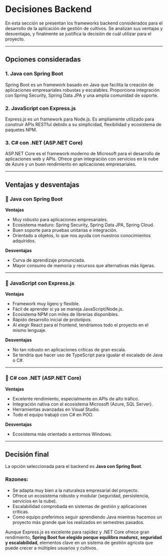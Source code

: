 # Decisiones Backend

En esta sección se presentan los frameworks backend considerados para el desarrollo de la aplicación de gestión de cultivos. Se analizan sus ventajas y desventajas, y finalmente se justifica la decisión de cuál utilizar para el proyecto.

---

## Opciones consideradas

### 1. **Java con Spring Boot**
Spring Boot es un framework basado en Java que facilita la creación de aplicaciones empresariales robustas y escalables. Proporciona integración con Spring Security, Spring Data JPA y una amplia comunidad de soporte.

### 2. **JavaScript con Express.js**
Express.js es un framework para Node.js. Es ampliamente utilizado para construir APIs RESTful debido a su simplicidad, flexibilidad y ecosistema de paquetes NPM.

### 3. **C# con .NET (ASP.NET Core)**
ASP.NET Core es el framework moderno de Microsoft para el desarrollo de aplicaciones web y APIs. Ofrece gran integración con servicios en la nube de Azure y un buen rendimiento en aplicaciones empresariales.

---

## Ventajas y desventajas

### 🔹 Java con Spring Boot
**Ventajas**  
- Muy robusto para aplicaciones empresariales.  
- Ecosistema maduro: Spring Security, Spring Data JPA, Spring Cloud.  
- Buen soporte para pruebas unitarias e integración.  
- Orientado a objetos, lo que nos ayuda con nuestros conocimientos adquiridos.  

**Desventajas**  
- Curva de aprendizaje pronunciada.  
- Mayor consumo de memoria y recursos que alternativas más ligeras.  

---

### 🔹 JavaScript con Express.js
**Ventajas**  
- Framework muy ligero y flexible.  
- Fácil de aprender si ya se maneja JavaScript/Node.js.  
- Ecosistema NPM con miles de librerías disponibles.  
- Rápido desarrollo inicial de prototipos.  
- Al elegir React para el frontend, tendríamos todo el proyecto en el mismo lenguaje.  

**Desventajas**  
- No tan robusto en aplicaciones críticas de gran escala.  
- Se tendría que hacer uso de TypeScript para igualar el escalado de Java o C#.  

---

### 🔹 C# con .NET (ASP.NET Core)
**Ventajas**  
- Excelente rendimiento, especialmente en APIs de alto tráfico.  
- Integración nativa con el ecosistema Microsoft (Azure, SQL Server).  
- Herramientas avanzadas en Visual Studio.  
- Todo el equipo trabajó con C# en POO.  

**Desventajas**  
- Ecosistema más orientado a entornos Windows.  

---

## Decisión final

La opción seleccionada para el backend es **Java con Spring Boot**.  

### Razones:
- Se adapta muy bien a la naturaleza empresarial del proyecto.  
- Ofrece un ecosistema robusto y modular (seguridad, persistencia, servicios en la nube).  
- Escalabilidad comprobada en sistemas de gestión y aplicaciones críticas.  
- Como equipo preferimos seguir aprendiendo Java mientras hacemos un proyecto más grande que los realizados en semestres pasados.  

Aunque Express.js es excelente para rapidez y .NET Core ofrece gran rendimiento, **Spring Boot fue elegido porque equilibra madurez, seguridad y escalabilidad**, elementos clave en un sistema de gestión agrícola que puede crecer a múltiples usuarios y cultivos.
